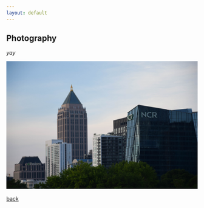 ```yaml
---
layout: default
---
```


## Photography

_yay_

![Image](https://github.com/jlewis331/jlewis.github.io/blob/gh-pages/images/midtown_atlanta.JPG)

[back](./)
